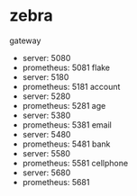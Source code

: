 # zebra

gateway 
  - server: 5080
  - prometheus: 5081
flake 
  - server: 5180
  - prometheus: 5181
account 
  - server: 5280
  - prometheus: 5281
age 
  - server: 5380
  - prometheus: 5381
email 
  - server: 5480
  - prometheus: 5481
bank 
  - server: 5580
  - prometheus: 5581
cellphone 
  - server: 5680
  - prometheus: 5681
